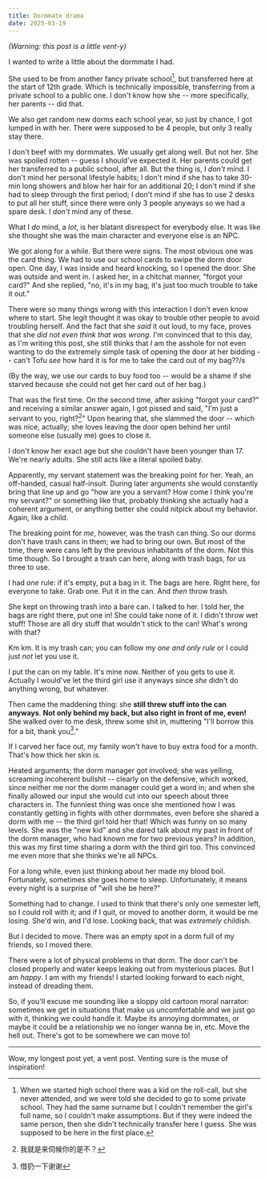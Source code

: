 ```yaml
---
title: Dormmate drama
date: 2025-03-19
---
```


*(Warning: this post is a little vent-y)*

I wanted to write a little about the dormmate I had.

She used to be from another fancy private school[^1], but transferred here at the start of 12th grade. Which is technically impossible, transferring from a private school to a public one. I don't know how she -- more specifically, her parents -- did that.

[^1]: When we started high school there was a kid on the roll-call, but she never attended, and we were told she decided to go to some private school. They had the same surname but I couldn't remember the girl's full name, so I couldn't make assumptions. But if they were indeed the same person, then she didn't technically transfer here I guess. She was supposed to be here in the first place.

We also get random new dorms each school year, so just by chance, I got lumped in with her. There were supposed to be 4 people, but only 3 really stay there.

I don't beef with my dormmates. We usually get along well. But not her. She was spoiled rotten -- guess I should've expected it. Her parents could get her transferred to a public school, after all. But the thing is, I *don't* mind. I don't mind her personal lifestyle habits; I don't mind if she has to take 30-min long showers and blow her hair for an additional 20; I don't mind if she had to sleep through the first period; I don't mind if she has to use 2 desks to put all her stuff, since there were only 3 people anyways so we had a spare desk. I *don't* mind any of these.

What I *do* mind, a *lot*, is her blatant disrespect for everybody else. It was like she thought she was the main character and everyone else is an NPC.

We got along for a while. But there were signs. The most obvious one was the card thing. We had to use our school cards to swipe the dorm door open. One day, I was inside and heard knocking, so I opened the door. She was outside and went in. I asked her, in a chitchat manner, "forgot your card?" And she replied, "no, it's in my bag, it's just too much trouble to take it out."

There were so many things wrong with this interaction I don't even know where to start. She legit thought it was okay to trouble other people to avoid troubling herself. And the fact that she *said* it out loud, to my face, proves that she *did not even think that was wrong*. I'm convinced that to this day, as I'm writing this post, she still thinks that *I* am the asshole for not even wanting to do the extremely simple task of opening the door at her bidding -- can't Tofu *see* how hard it is for me to take the card out of my bag??/s

(By the way, we use our cards to buy food too -- would be a shame if she starved because she could not get her card out of her bag.)

That was the first time. On the second time, after asking "forgot your card?" and receiving a similar answer again, I got pissed and said, "I'm just a servant to you, right?[^2]" Upon hearing that, she slammed the door -- which was nice, actually; she loves leaving the door open behind her until someone else (usually me) goes to close it.

[^2]: 我就是来伺候你的是不？

I don't know her exact age but she couldn't have been younger than 17. We're nearly adults. She still acts like a literal spoiled baby.

Apparently, my servant statement was the breaking point for her. Yeah, an off-handed, casual half-insult. During later arguments she would constantly bring that line up and go "how are you a servant? How come I think you're my servant?" or something like that, probably thinking she actually had a coherent argument, or anything better she could nitpick about my behavior. Again, like a child.

The breaking point for *me*, however, was the trash can thing. So our dorms don't have trash cans in them; we had to bring our own. But most of the time, there were cans left by the previous inhabitants of the dorm. Not this time though. So I brought a trash can here, along with trash bags, for us three to use.

I had *one* rule: if it's empty, put a bag in it. The bags are here. Right here, for everyone to take. Grab one. Put it in the can. And *then* throw trash.

She kept on throwing trash into a bare can. I talked to her. I told her, the bags are right there, put one in! She could take none of it. I didn't throw wet stuff! Those are all dry stuff that wouldn't stick to the can! What's wrong with that?

Km km. It is my trash can; you can follow my *one and only rule* or I could just *not* let you use it.

I put the can on my table. It's mine now. Neither of you gets to use it. Actually I would've let the third girl use it anyways since *she* didn't do anything wrong, but whatever.

Then came the maddening thing: she **still threw stuff into the can anyways**. **Not only behind my back, but also right in front of me, even!** She walked over to me desk, threw some shit in, muttering "I'll borrow this for a bit, thank you[^3]."

[^3]: 借扔一下谢谢

If I carved her face out, my family won't have to buy extra food for a month. That's how thick her skin is.

Heated arguments; the dorm manager got involved; she was yelling, screaming incoherent bullshit -- clearly on the defensive, which worked, since neither me nor the dorm manager could get a word in; and when she finally allowed our input she would cut into our speech about three characters in. The funniest thing was once she mentioned how I was constantly getting in fights with other dormmates, even before she shared a dorm with me -- the third girl told her that! Which was funny on so many levels. She was the "new kid" and she dared talk about my past in front of the dorm manager, who had known me for two previous years? In addition, this was my first time sharing a dorm with the third girl too. This convinced me even more that she thinks we're all NPCs.

For a long while, even just thinking about her made my blood boil. Fortunately, sometimes she goes home to sleep. Unfortunately, it means every night is a surprise of "will she be here?"

Something had to change. I used to think that there's only one semester left, so I could roll with it; and if I quit, or moved to another dorm, it would be me losing. She'd win, and I'd lose. Looking back, that was *extremely* childish.

But I decided to move. There was an empty spot in a dorm full of my friends, so I moved there.

There were a lot of physical problems in that dorm. The door can't be closed properly and water keeps leaking out from mysterious places. But I am *happy*. I am with my friends! I started looking forward to each night, instead of dreading them.

So, if you'll excuse me sounding like a sloppy old cartoon moral narrator: sometimes we get in situations that make us uncomfortable and we just go with it, thinking we could handle it. Maybe its annoying dormmates, or maybe it could be a relationship we no longer wanna be in, etc. Move the hell out. There's got to be somewhere we can move to!

---

Wow, my longest post yet, a vent post. Venting sure is the muse of inspiration!
